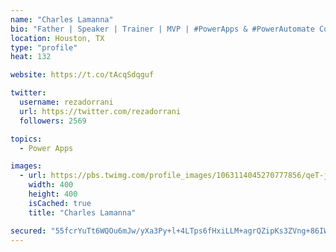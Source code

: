 ```yaml
---
name: "Charles Lamanna"
bio: "Father | Speaker | Trainer | MVP | #PowerApps & #PowerAutomate Community Super User | YouTuber Right-pointing triangle http://youtube.com/c/rezadorrani | Learn - Share - Clockwise rightwards and leftwards open circle arrows"
location: Houston, TX
type: "profile"
heat: 132

website: https://t.co/tAcqSdqguf

twitter:
  username: rezadorrani
  url: https://twitter.com/rezadorrani
  followers: 2569

topics:
  - Power Apps

images:
  - url: https://pbs.twimg.com/profile_images/1063114045270777856/qeT-jpWr_400x400.jpg
    width: 400
    height: 400
    isCached: true
    title: "Charles Lamanna"

secured: "55fcrYuTt6WQOu6mJw/yXa3Py+l+4LTps6fHxiLLM+agrQZipKs3ZVng+86IWDv0HZCBsjKSsqf48fI+nLA3HUlxkJwowWF6nN4B64bwxqtp1dySov0oBR6yDy52IXK6qD++rmQesD+9uZAdp+mSF1NENDnuR/d2UMzXoxrZ1vyAUPQrywMWp7o2nLz1ewSRDL4F0CoF40BJhibmKxRChbr8Hl1WnV2scdUHnepZ9oggfKuzpLHY35RGXyQgpkwrMjNqeLC2euT2yUiGg3VBjXOUPNVkt0mKl32/5JD+VAoP3z1rNQzo0IxM/KVHvBYmI1cVSrdZYMXxyixxyCZIDvIwtcpUOdku9u9o7X78I9YzLG0wztJ9m76/npEVWq7AjHK6phYMDYG15dI/8u4oG/bfuTqBGn8vI5yfyuvMXJc=;WTXj6vrhh2edQRVRWh1sZA=="
---
```



